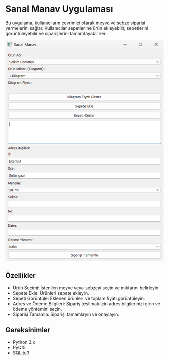 <h1>Sanal Manav Uygulaması</h1>
<p>Bu uygulama, kullanıcıların çevrimiçi olarak meyve ve sebze siparişi vermelerini sağlar. Kullanıcılar sepetlerine ürün ekleyebilir, sepetlerini görüntüleyebilir ve siparişlerini tamamlayabilirler.</p>
<img src="Ekran görüntüsü 2024-05-06 120430.png"/>
<h2>Özellikler</h2>
<ul>
  <li>Ürün Seçimi: İstenilen meyve veya sebzeyi seçin ve miktarını belirleyin.</li>
  <li>Sepete Ekle: Ürünleri sepete ekleyin.</li>
  <li>Sepeti Görüntüle: Eklenen ürünleri ve toplam fiyatı görüntüleyin.</li>
  <li>Adres ve Ödeme Bilgileri: Sipariş teslimatı için adres bilgilerinizi girin ve ödeme yöntemini seçin.</li>
  <li>Siparişi Tamamla: Siparişi tamamlayın ve onaylayın.</li>
</ul>
<h2>Gereksinimler</h2>
<ul>
  <li>Python 3.x</li>
  <li>PyQt5</li>
  <li>SQLite3</li>
</ul>
